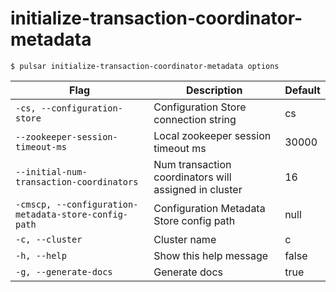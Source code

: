 # initialize-transaction-coordinator-metadata



```shell
$ pulsar initialize-transaction-coordinator-metadata options
```

|Flag|Description|Default|
|---|---|---|
| `-cs, --configuration-store` | Configuration Store connection string|cs|
| `--zookeeper-session-timeout-ms` | Local zookeeper session timeout ms|30000|
| `--initial-num-transaction-coordinators` | Num transaction coordinators will assigned in cluster|16|
| `-cmscp, --configuration-metadata-store-config-path` | Configuration Metadata Store config path|null|
| `-c, --cluster` | Cluster name|c|
| `-h, --help` | Show this help message|false|
| `-g, --generate-docs` | Generate docs|true|

